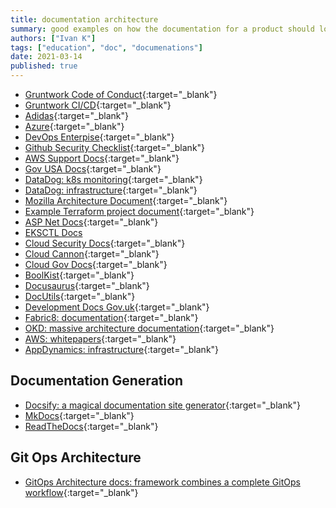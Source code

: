 ```yaml
---
title: documentation architecture
summary: good examples on how the documentation for a product should look like
authors: ["Ivan K"]
tags: ["education", "doc", "documenations"]
date: 2021-03-14
published: true
---
```


- [Gruntwork Code of Conduct](https://github.com/gruntwork-io/toc){:target="_blank"}
- [Gruntwork CI/CD][gruntwork_cicd]{:target="_blank"}
- [Adidas](https://github.com/adidas/adidas-devops-maturity-framework){:target="_blank"}
- [Azure](https://github.com/azsk/DevOpsKit-docs){:target="_blank"}
- [DevOps Enterpise](https://github.com/18F/g-devops){:target="_blank"}
- [Github Security Checklist](https://marcinhoppe.com/securing-your-github-project/){:target="_blank"}
- [AWS Support Docs](https://developer.rackspace.com/docs/fanatical-support-aws/){:target="_blank"}
- [Gov USA Docs](https://cloud.gov/docs/ops/runbook/rotating-bosh/){:target="_blank"}
- [DataDog: k8s monitoring](https://www.datadoghq.com/blog/eks-cluster-metrics/){:target="_blank"}
- [DataDog: infrastructure](https://docs.datadoghq.com/infrastructure/){:target="_blank"}
- [Mozilla Architecture Document](https://wiki.mozilla.org/Community_Ops/PaaS){:target="_blank"}
- [Example Terraform project document](https://github.com/mozilla/partinfra-terraform){:target="_blank"}
- [ASP Net Docs](https://aspnetcore.readthedocs.io/en/stable/intro.html){:target="_blank"}
- [EKSCTL Docs](https://eksctl.io/usage/creating-and-managing-clusters/)
- [Cloud Security Docs](https://cloudsecdocs.com/){:target="_blank"}
- [Cloud Cannon](https://cloudcannon.com){:target="_blank"}
- [Cloud Gov Docs](https://cloud.gov/docs){:target="_blank"}
- [BoolKist](https://vito.github.io/booklit){:target="_blank"}
- [Docusaurus](https://docusaurus.io){:target="_blank"}
- [DocUtils](https://pypi.org/project/docutils){:target="_blank"}
- [Development Docs Gov.uk](https://docs.publishing.service.gov.uk){:target="_blank"}
- [Fabric8: documentation](http://fabric8.io/guide/index.html){:target="_blank"}
- [OKD: massive architecture documentation](https://docs.okd.io/latest/welcome/index.html){:target="_blank"}
- [AWS: whitepapers](https://aws.amazon.com/whitepapers){:target="_blank"}
- [AppDynamics: infrastructure](https://docs.appdynamics.com/display/PRO21/Infrastructure+Visibility){:target="_blank"}

## Documentation Generation

- [Docsify: a magical documentation site generator](https://docsify.js.org){:target="_blank"}
- [MkDocs](https://www.mkdocs.org){:target="_blank"}
- [ReadTheDocs](https://readthedocs.org){:target="_blank"}

## Git Ops Architecture

- [GitOps Architecture docs: framework combines a complete GitOps workflow][arc-gitops]{:target="_blank"}

[arc-gitops]: https://www.kubestack.com/framework/documentation/tutorial-build-local-lab
[gruntwork_cicd]: https://gruntwork.io/guides/automations/how-to-configure-a-production-grade-ci-cd-setup-for-apps-and-infrastructure-code
